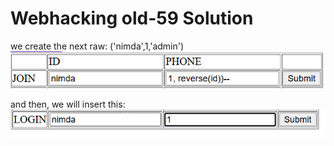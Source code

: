 # Webhacking old-59 Solution


we create the next raw: ('nimda',1,'admin')
![alt text](./images/old-59_1.png)

and then, we will insert this:
![alt text](./images/old-59_2.png)

